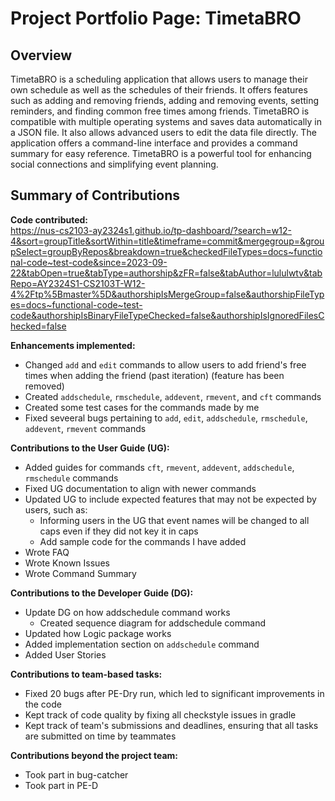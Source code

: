# Project Portfolio Page: TimetaBRO

## Overview
TimetaBRO is a scheduling application that allows users to manage their own schedule as well as the schedules of their friends. It offers features such as adding and removing friends, adding and removing events, setting reminders, and finding common free times among friends. TimetaBRO is compatible with multiple operating systems and saves data automatically in a JSON file. It also allows advanced users to edit the data file directly. The application offers a command-line interface and provides a command summary for easy reference. TimetaBRO is a powerful tool for enhancing social connections and simplifying event planning.

## Summary of Contributions

**Code contributed:** \
https://nus-cs2103-ay2324s1.github.io/tp-dashboard/?search=w12-4&sort=groupTitle&sortWithin=title&timeframe=commit&mergegroup=&groupSelect=groupByRepos&breakdown=true&checkedFileTypes=docs~functional-code~test-code&since=2023-09-22&tabOpen=true&tabType=authorship&zFR=false&tabAuthor=lululwtv&tabRepo=AY2324S1-CS2103T-W12-4%2Ftp%5Bmaster%5D&authorshipIsMergeGroup=false&authorshipFileTypes=docs~functional-code~test-code&authorshipIsBinaryFileTypeChecked=false&authorshipIsIgnoredFilesChecked=false

**Enhancements implemented:**

- Changed `add` and `edit` commands to allow users to add friend's free times when adding the friend (past iteration) (feature has been removed)
- Created `addschedule`, `rmschedule`, `addevent`, `rmevent`, and `cft` commands
- Created some test cases for the commands made by me
- Fixed seveeral bugs pertaining to `add`, `edit`, `addschedule`, `rmschedule`, `addevent`, `rmevent` commands

**Contributions to the User Guide (UG):**

- Added guides for commands `cft`, `rmevent`, `addevent`, `addschedule`, `rmschedule` commands
- Fixed UG documentation to align with newer commands
- Updated UG to include expected features that may not be expected by users, such as:
    - Informing users in the UG that event names will be changed to all caps even if they did not key it in caps
    - Add sample code for the commands I have added
- Wrote FAQ
- Wrote Known Issues
- Wrote Command Summary

**Contributions to the Developer Guide (DG):**

- Update DG on how addschedule command works
    - Created sequence diagram for addschedule command
- Updated how Logic package works
- Added implementation section on `addschedule` command
- Added User Stories

**Contributions to team-based tasks:**
- Fixed 20 bugs after PE-Dry run, which led to significant improvements in the code
- Kept track of code quality by fixing all checkstyle issues in gradle
- Kept track of team's submissions and deadlines, ensuring that all tasks are submitted on time by teammates

**Contributions beyond the project team:**

- Took part in bug-catcher
- Took part in PE-D
